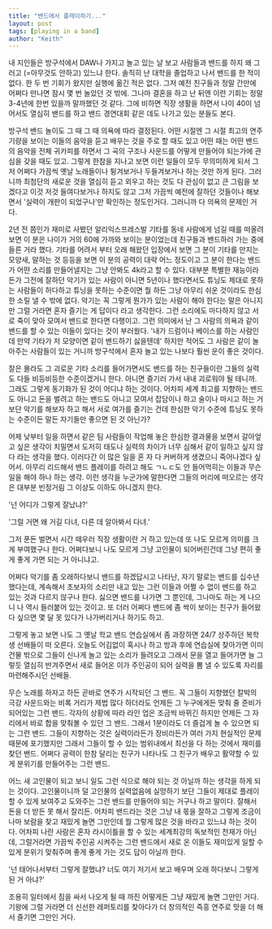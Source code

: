 ```yaml
---
title: "밴드에서 플레이하기..."
layout: post
tags: [playing in a band]
author: "Keith"
---
```


내 지인들은 방구석에서 DAW나 가지고 놀고 있는 날 보고 사람들과 밴드를 하지 왜 그러고 (=아무것도 안하고) 있느냐 한다. 솔직히 난 대학을 졸업하고 나서 밴드를 한 적이 없다. 한 두 번 기회가 왔지만 실행에 옮긴 적은 없다. 그저 예전 친구들과 정말 간만에 어쩌다 만나면 잠시 몇 번 놀았던 것 밖에. 그나마 결혼을 하고 난 뒤엔 이런 기회는 정말 3-4년에 한번 있을까 말까했던 것 같다. 그에 비하면 직장 생활을 하면서 나이 40이 넘어서도 열심히 밴드를 하고 밴드 경연대회 같은 데도 나가고 있는 분들도 본다. 

방구석 밴드 놀이도 그 때 그 때 의욕에 따라 결정된다. 어떤 시절엔 그 시절 최고의 연주기량을 보이는 이들의 음악을 듣고 배우는 것을 주로 할 때도 있고 어떤 때는 어떤 밴드의 음악을 전체 귀카피를 하면서 그 곡의 구조나 사운드를 어떻게 만들어야 되는가에 관심을 갖을 때도 있고. 그렇게 한참을 지나고 보면 이런 일들이 모두 무의미하게 되서 그저 어쩌다 가끔씩 옛날 노래들이나 튕겨보거나 두들겨보거나 하는 것만 하게 된다. 그러니까 최첨단의 새로운 것을 열심히 듣고 외우고 하는 것도 다 관심이 없고 큰 그림을 보겠다고 이것 저것 들여다보거나 하지도 않고 그저 가끔씩 예전에 잘하던 것들이나 해보면서 '실력이 개판이 되었구나'만 확인하는 정도인거다. 그러니까 다 의욕의 문제인 거다. 

2년 전 쯤인가 재미로 사봤던 알리익스프레스발 기타를 동네 사람에게 넘길 때를 떠올려보면 이 분은 나이가 거의 60에 가까와 보이는 분이었는데 친구들과 밴드하러 가는 중에 들른 거라 했다. 기타를 어려서 부터 오래 해왔던 입장에서 보면 그 분이 기타를 만지는 모양새, 말하는 것 등등을 보면 이 분의 공력이 대략 어느 정도이고 그 분이 한다는 밴드가 어떤 소리를 만들어낼지는 그냥 안봐도 4k라고 할 수 있다. 대부분 특별한 재능이라든가 그전에 잘하던 악기가 있는 사람이 아니면 5년이나 했다면서도 튜닝도 제대로 못하는 사람들이 허다하고 튜닝을 못하는 수준이면 뭘 하든 그냥 아무리 쉬운 것이라도 한심한 소릴 낼 수 밖에 없다. 악기는 꼭 그렇게 뭔가가 있는 사람이 해야 한다는 말은 아니지만 그럴 거라면 혼자 즐기는 게 답이다 라고 생각한다. 그런 소리에도 마다하지 않고 서로 죽이 맞아 모여서 밴드로 한다면 다행이고. 그런 의미에서 난 그 사람의 의욕과 같이 밴드를 할 수 있는 이들이 있다는 것이 부러웠다. '내가 드럼이나 베이스를 하는 사람인데 만약 기타가 저 모양이면 같이 밴드하기 싫을텐데' 하지만 적어도 그 사람은 같이 놀아주는 사람들이 있는 거니까 방구석에서 혼자 놀고 있는 나보다 훨씬 운이 좋은 것이다.

잘은 몰라도 그 괴로운 기타 소리를 들어가면서도 밴드를 하는 친구들이란 그들의 실력도 다들 비등비등한 수준이겠거니 한다. 아니면 즐기러 가서 내내 괴로워야 될 테니까. 그래도 그렇게 동기화가 된 것이 어디냐 하는 것이다. 어차피 세계 최고를 지향하는 밴드도 아니고 돈을 벌려고 하는 밴드도 아니고 모여서 잡담이나 하고 술이나 마시고 하는 거보단 악기를 해보자 하고 해서 서로 여가를 즐기는 건데 한심한 악기 수준에 튜닝도 못하는 수준이든 말든 자기들만 좋으면 된 것 아닌가?

어제 낮부터 일을 하면서 같은 팀 사람들이 작업해 놓은 한심한 결과물을 보면서 갈아엎고 싶은 생각이 치밀면서 도저히 태도나 실력의 차이가 너무 심해서 같이 일하고 싶지 않다 라는 생각을 했다. 이러다간 이 많은 일을 혼 자 다 커버하게 생겼으니 죽어나겠다 싶어서. 아무리 리드해서 밴드 플레이를 하려고 해도 ㄱㄴㄷ도 안 들어먹히는 이들과 무슨 일을 해야 하나 하는 생각. 이런 생각을 누군가에 말한다면 그들의 머리에 떠오르는 생각은 대부분 빈정거림 그 이상도 이하도 아니겠지 한다.

'넌 어디가 그렇게 잘났냐?' 

'그럴 거면 왜 거길 다녀, 다른 데 알아봐서 다녀.'

그저 푼돈 벌면서 시간 떼우러 직장 생활이란 거 하고 있는데 또 나도 모르게 의미를 크게 부여했구나 한다. 어쩌다보니 나도 모르게 그냥 고인물이 되어버린건데 그냥 편히 좋게 좋게 가면 되는 거 아니냐고.

어쩌다 악기를 좀 오래하다보니 밴드를 하겠답시고 나타난, 자기 말로는 밴드를 십수년 했다는데, 계속해서 초보자의 소리만 내고 있는 그런 이들과 어쩔 수 없이 밴드를 하고 있는 것과 다르지 않구나 한다. 싫으면 밴드를 나가면 그 뿐인데, 그나마도 하는 게 나으니 나 역시 들러붙어 있는 것이고. 또 더러 어쩌다 밴드에 좀 싹이 보이는 친구가 들어왔다 싶으면 몇 달 못 있다가 나가버리거나 하기도 하고. 

그렇게 놓고 보면 나도 그 옛날 학교 밴드 연습실에서 좀 과장하면 24/7 상주하던 복학생 선배들이 떠 오른다. 오늘도 어김없이 혹시나 하고 방과 후에 연습실에 찾아가면 이미 건물 밖으로 그들이 신나게 놀고 있는 소리가 들려오고 그래서 문을 열고 들어가면 늘 그렇듯 열심히 반겨주면서 새로 들어온 이가 주인공이 되어 실력을 뽐 낼 수 있도록 자리를 마련해주시던 선배들. 

무슨 노래를 하자고 하든 곧바로 연주가 시작되던 그 밴드. 꼭 그들이 지향했던 칼박의 극강 사운드와는 비록 거리가 제법 많다 하더라도 언제든 그 누구에게든 맞춰 줄 준비가 되어있는 그런 밴드. 각자의 상황에 따라 라인 업은 조금씩 바뀌긴 하지만 언제든 그 자리에서 바로 합을 맞춰볼 수 있던 그 밴드. 그래서 1분이라도 더 즐겁게 놀 수 있으면 되는 그런 밴드. 그들이 지향하는 것은 실력이라든가 장비라든가 여러 가지 현실적인 문제 때문에 포기했지만 그래서 그들이 할 수 있는 범위내에서 최선을 다 하는 것에서 재미를 찾던 밴드. 어쩌다 공력이 한참 달리는 친구가 나타나도 그 친구가 배우고 활약할 수 있게 분위기를 만들어주는 그런 밴드.

어느 새 고인물이 되고 보니 일도 그런 식으로 해야 되는 것 아닐까 하는 생각을 하게 되는 것이다. 고인물이니까 덜 고인물의 실력없음에 실망하기 보단 그들이 제대로 플레이 할 수 있게 보여주고 도와주는 그런 밴드를 만들어야 되는 거구나 하고 말이다. 잘해서 돈을 더 받든 못 해서 잘리든. 어차피 밴드라는 것은 그냥 내 몫을 잘하고 그렇게 조금이나마 보람을 찾고 재밌게 놀면 그만인데 뭘 그렇게 많은 것을 바라고 있느냐 하는 것이다. 어차피 나란 사람은 혼자 라시이틀을 할 수 있는 세계최강의 독보적인 천재가 아닌데, 그럴거라면 가끔씩 주인공 시켜주는 그런 밴드에서 새로 온 이들도 재미있게 일할 수 있게 분위기 맞춰주며 좋게 좋게 가는 것도 답이 아닐까 한다. 

'넌 태어나서부터 그렇게 잘했냐? 너도 여기 저기서 보고 배우며 오래 하다보니 그렇게 된 거 아냐?'

조용히 일터에서 짐을 싸서 나오게 될 때 까진 어떻게든 그냥 재밌게 놀면 그만인 거다. 기왕에 그럴 거라면 더 신선한 레퍼토리를 찾아다가 더 창의적인 즉흥 연주로 맛을 더 해서 즐기면 그만인 거다.